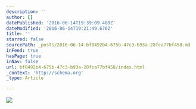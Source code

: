 ```yaml
---
description: ''
author: []
datePublished: '2016-06-14T19:39:09.489Z'
dateModified: '2016-06-14T19:21:49.676Z'
title: ''
starred: false
sourcePath: _posts/2016-06-14-bf8492b4-675b-47c3-b93a-28fca77bf458.md
inFeed: true
hasPage: true
inNav: false
url: bf8492b4-675b-47c3-b93a-28fca77bf458/index.html
_context: 'http://schema.org'
_type: Article

---
```

![](https://the-grid-user-content.s3-us-west-2.amazonaws.com/f4871a64-ad78-494d-af5e-c8db8ee86ba7.jpg)